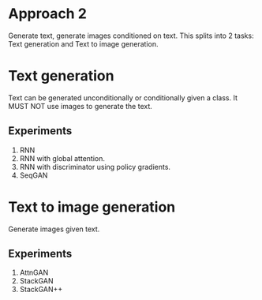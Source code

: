 # Approach 2
Generate text, generate images conditioned on text.
This splits into 2 tasks: Text generation and Text to image generation.

# Text generation
Text can be generated unconditionally or conditionally given a class. It MUST NOT use images to generate the text.

## Experiments
1. RNN
2. RNN with global attention.
3. RNN with discriminator using policy gradients.
4. SeqGAN

# Text to image generation
Generate images given text.

## Experiments
1. AttnGAN
2. StackGAN
3. StackGAN++

